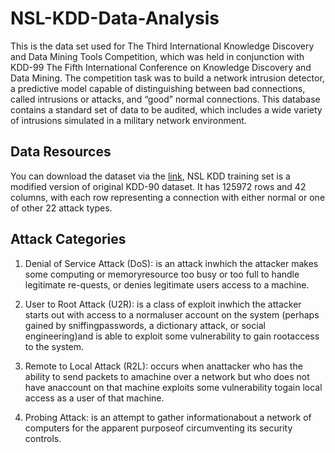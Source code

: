 # NSL-KDD-Data-Analysis
This is the data set used for The Third International Knowledge Discovery and Data Mining Tools Competition, which was held in conjunction with KDD-99 The Fifth International Conference on Knowledge Discovery and Data Mining. The competition task was to build a network intrusion detector, a predictive model capable of distinguishing between bad connections, called intrusions or attacks, and “good” normal connections. This database contains a standard set of data to be audited, which includes a wide variety of intrusions simulated in a military network environment.


## Data Resources
You can download the dataset via the [link](https://www.unb.ca/cic/datasets/nsl.html), NSL KDD training set is a modified version of original KDD-90 dataset. It has 125972 rows and 42 columns, with each row representing a connection with either normal or one of other 22 attack types.

## Attack Categories
1) Denial of Service Attack (DoS): is an attack inwhich the attacker makes some computing or memoryresource too busy or too full to handle legitimate re-quests, or denies legitimate users access to a machine.

2) User to Root Attack (U2R): is a class of exploit inwhich the attacker starts out with access to a normaluser account on the system (perhaps gained by sniffingpasswords, a dictionary attack, or social engineering)and is able to exploit some vulnerability to gain rootaccess to the system.

3) Remote to Local Attack (R2L): occurs when anattacker who has the ability to send packets to amachine over a network but who does not have anaccount on that machine exploits some vulnerability togain local access as a user of that machine.

4) Probing Attack: is an attempt to gather informationabout a network of computers for the apparent purposeof circumventing its security controls.

